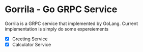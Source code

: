 # Gorrila - Go GRPC Service
Gorrila is a GRPC service that implemented by GoLang. Current implementation is simply do some expereiements

* [x] Greeting Service
* [x] Calculator Service